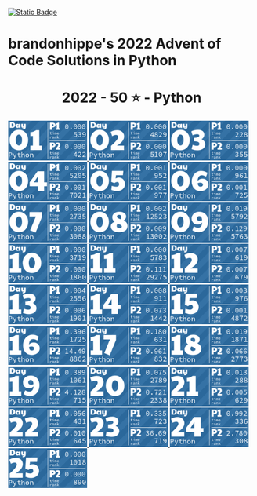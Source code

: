 <p><a href = "https://adventofcode.com/2022"> <img alt="Static Badge" src="https://img.shields.io/badge/Python-50*-118a03?style=flat-square&logo=data%3Aimage%2Fjpg%3Bbase64%2C%2F9j%2F4AAQSkZJRgABAQAAAQABAAD%2F%2FgAfQ29tcHJlc3NlZCBieSBqcGVnLXJlY29tcHJlc3P%2F2wCEAAQEBAQEBAQEBAQGBgUGBggHBwcHCAwJCQkJCQwTDA4MDA4MExEUEA8QFBEeFxUVFx4iHRsdIiolJSo0MjRERFwBBAQEBAQEBAQEBAYGBQYGCAcHBwcIDAkJCQkJDBMMDgwMDgwTERQQDxAUER4XFRUXHiIdGx0iKiUlKjQyNEREXP%2FCABEIAEAAQAMBIgACEQEDEQH%2FxAAcAAEAAgIDAQAAAAAAAAAAAAAABggFBwMECQH%2F2gAIAQEAAAAAo%2BZXkwwNz5LQwnkD3pk68TyBrFb2kfbiejq3H30t5vM%2FjFs4d0tlVAMhcWlS5tScQAf%2FxAAYAQADAQEAAAAAAAAAAAAAAAABBQYCBP%2FaAAgBAhAAAABtxDuVyOa9rAi%2FysLH%2F8QAGAEAAwEBAAAAAAAAAAAAAAAAAQIEAAP%2F2gAIAQMQAAAAnbL0oM3Osxl8n%2F%2FEADYQAAEEAQEEBwYEBwAAAAAAAAIBAwQFBgcACBEhEBITIDEyQRQVIlNhchYXMFJic4KRkqPB%2F9oACAEBAAE%2FAOmkpLTI7SJS0sQpM%2BUSgyyKoimqJx9dsgx%2B4xa2k0d9CKJYx0BXWTVFUe0BDHmPFOaL393xvtNXcR%2Bjr5f4sntvLN9TWDIS%2FfGgH%2FoEe7K0xz6JQV2UHi85ynmxhlNSWG%2B2RGj5oTiBxIEVPUujduDr6wYx9AnF%2FaKe29E31NWZxfMrIRdFdpjntpSzsji4xNSpiRjkuSng7ECaBOKq31%2BCuf09OCbyuc4gzDrbEGLqqjgDQMv8GXgaDkgtuhtHyXd11l5XdfHqbt7z%2B0okKQp%2FR9v4HNsH3d4GB59VZjQ5G5JrWWpKLElNorqdu0oIoOhyLbUTd%2Fhaj51%2BKrjIHYlcMCPGWNGaTtjJpSVVVw%2BQptIud3LRnlXQo9tdM%2BVGESfJQ%2F5pr1G9s63m82ypmZXU7DFJWPgbRA3wffNs%2BSobh9wRIiEQFVJVREROaqq7acwPyR0kfu81sZSvK37Y7EeeJRYI%2BTcVkC5Ca%2Bu2ZsNa8aRpZ4XayWJRAr7cUHyBDeb88OSI7OtOsOuMvtk262SgYGnAhIV4Kiovqnd3ZdLEvLNdQb6OiVNW6qQEd8r8oPFz7GdtftWS1CyH3VUSVXGqpwhjdXyyXvApH%2FA20J1Yd03yT2axdIscsyBuaHyD8BkD9vgW281pczBkhqXjjYlW2Kh7yBrmAPn5JA%2FwO9yqZgSbSuj2sxYkByS0EmQIK4rTKkiGaCPMlFPTbWzVXHKHDKjTPTOcycN%2BA2MmRFPiLcMk5Ndb5jvifToRqtSWONWemOpEuP7rCE6kR%2BYfAFionxxzJfUPFva%2Fj1MS7tY1DPObVNyXBiSTBQJxlF%2BFVRfX9L%2F%2FxAAlEQACAwABAwMFAQAAAAAAAAABAgMEBQARQVEGEDESFDI0YpH%2F2gAIAQIBAT8A5o2Wp0LlpAC0MLuAfjqo68y7T3s6lccAPNCjkD4BI9tSTVhijky68MzBuskcjFSy%2FwAnzzV9V13zNGjoU7FG29eRVSVeqsxHZhzH9VVosrNoUali7bSBFZIkIVWHljzLl1Zo5JNSvDAWYGOONixC%2FwBHz7bfX1JqR4Fb9WuwkuzAf4gPnmMD6Y1nw7H6VpjJTlPnuhPs6l0dQxUkEdR8jmRk18isYISzu7l5JX%2FJ2Pc81sqvr1ft5yVKsHjkX8kYdxyNTHGiFyxVQPqPyenc8%2F%2FEACIRAAICAAUFAQAAAAAAAAAAAAECAAMEEBIhURETIzJBgf%2FaAAgBAwEBPwCIup1Xkx10O68HplWKySLCRwRK8O3cR0cMoYbiWYdjY7uyqpb7LBWCBWxPJOVXgrNzex2QS3z1i0ey7MMhLLDY3U7fAJXYam1D9EO5Jn%2F%2F2Q%3D%3D&labelColor=black" target="_blank"></a></p>

# brandonhippe's 2022 Advent of Code Solutions in Python
<!-- #{(lang_tiles)} -->
<h1 align="center">
  2022 - 50 ⭐ - Python
</h1>
<a href="1.py">
  <img src=".tiles/python/images/2022/01.png" width="161px">
</a>
<a href="2.py">
  <img src=".tiles/python/images/2022/02.png" width="161px">
</a>
<a href="3.py">
  <img src=".tiles/python/images/2022/03.png" width="161px">
</a>
<a href="4.py">
  <img src=".tiles/python/images/2022/04.png" width="161px">
</a>
<a href="5.py">
  <img src=".tiles/python/images/2022/05.png" width="161px">
</a>
<a href="6.py">
  <img src=".tiles/python/images/2022/06.png" width="161px">
</a>
<a href="7.py">
  <img src=".tiles/python/images/2022/07.png" width="161px">
</a>
<a href="8.py">
  <img src=".tiles/python/images/2022/08.png" width="161px">
</a>
<a href="9.py">
  <img src=".tiles/python/images/2022/09.png" width="161px">
</a>
<a href="10.py">
  <img src=".tiles/python/images/2022/10.png" width="161px">
</a>
<a href="11.py">
  <img src=".tiles/python/images/2022/11.png" width="161px">
</a>
<a href="12.py">
  <img src=".tiles/python/images/2022/12.png" width="161px">
</a>
<a href="13.py">
  <img src=".tiles/python/images/2022/13.png" width="161px">
</a>
<a href="14.py">
  <img src=".tiles/python/images/2022/14.png" width="161px">
</a>
<a href="15.py">
  <img src=".tiles/python/images/2022/15.png" width="161px">
</a>
<a href="16.py">
  <img src=".tiles/python/images/2022/16.png" width="161px">
</a>
<a href="17.py">
  <img src=".tiles/python/images/2022/17.png" width="161px">
</a>
<a href="18.py">
  <img src=".tiles/python/images/2022/18.png" width="161px">
</a>
<a href="19.py">
  <img src=".tiles/python/images/2022/19.png" width="161px">
</a>
<a href="20.py">
  <img src=".tiles/python/images/2022/20.png" width="161px">
</a>
<a href="21.py">
  <img src=".tiles/python/images/2022/21.png" width="161px">
</a>
<a href="22.py">
  <img src=".tiles/python/images/2022/22.png" width="161px">
</a>
<a href="23.py">
  <img src=".tiles/python/images/2022/23.png" width="161px">
</a>
<a href="24.py">
  <img src=".tiles/python/images/2022/24.png" width="161px">
</a>
<a href="25.py">
  <img src=".tiles/python/images/2022/25.png" width="161px">
</a>
<!-- #{/(lang_tiles)} -->
